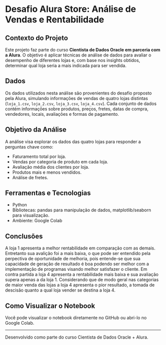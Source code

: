 # Desafio Alura Store: Análise de Vendas e Rentabilidade

## Contexto do Projeto

Este projeto faz parte do curso **Cientista de Dados Oracle em parceria com a Alura**. O objetivo é aplicar técnicas de análise de dados para avaliar o desempenho de diferentes lojas e, com base nos insights obtidos, determinar qual loja seria a mais indicada para ser vendida.

## Dados

Os dados utilizados nesta análise são provenientes do desafio proposto pela Alura, simulando informações de vendas de quatro lojas distintas (`loja_1.csv`, `loja_2.csv`, `loja_3.csv`, `loja_4.csv`). Cada conjunto de dados contém informações sobre produtos, preços, fretes, datas de compra, vendedores, locais, avaliações e formas de pagamento.

## Objetivo da Análise

A análise visa explorar os dados das quatro lojas para responder a perguntas chave como:

*   Faturamento total por loja.
*   Vendas por categoria de produto em cada loja.
*   Avaliação média dos clientes por loja.
*   Produtos mais e menos vendidos.
*   Análise de fretes.

## Ferramentas e Tecnologias

*   Python
*   Bibliotecas: pandas para manipulação de dados, matplotlib/seaborn para visualização.
*   Ambiente: Google Colab

## Conclusões

A loja 1 apresenta a melhor rentabilidade em comparação com as demais. Entretanto sua avalição foi a mais baixa, o que pode ser entendido pela perpectiva de oportunidade de melhoria, pois entende-se que sua capacidade de geração de resultado é boa podendo ser melhor com a implementação de programas visando melhor satisfazer o cliente.
Em contra partida a loja 4 apresenta a rentabilidade mais baixa e sua avaliação supera apenas a da loja 1. Considerando que de modo geral nas categorias de maior venda das lojas a loja 4 apresenta  o pior resultado, a tomada de descisão quanto a qual loja vender se destina a loja 4.

## Como Visualizar o Notebook

Você pode visualizar o notebook diretamente no GitHub ou abri-lo no Google Colab.

---

Desenvolvido como parte do curso Cientista de Dados Oracle + Alura.
